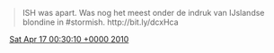 > ISH was apart\. Was nog het meest onder de indruk van IJslandse blondine in \#stormish\. http://bit\.ly/dcxHca

<img src="../../media/tweet.ico" width="12" /> [Sat Apr 17 00:30:10 +0000 2010](https://twitter.com/DromerDenker/status/12313349762)